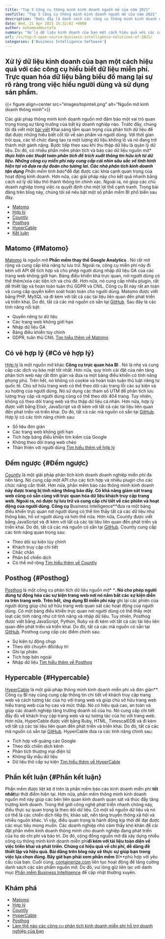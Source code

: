 ```yaml
---
title: "Top 5 Công cụ thông minh kinh doanh nguồn mở của năm 2021" 
seoTitle: "Top 5 Công cụ thông minh kinh doanh nguồn mở của năm 2021" 
description: "Dưới đây là danh sách các công cụ thông minh kinh doanh nguồn mở phổ biến với các tính năng và tài liệu phong phú. Đây là Matomo, hợp lý, đếm ngược, và nhiều hơn nữa." 
date: Wed, 21 Apr 2021 15:32:02 +0000
author: muhammadmustafa
summary: "Xử lý dữ liệu kinh doanh của bạn một cách hiệu quả với các công cụ hiểu biết dữ liệu miễn phí. Trực quan hóa dữ liệu bằng biểu đồ mang lại sự rõ ràng trong việc hiểu người dùng và sử dụng sản phẩm." 
url: /vi/top-5-open-source-business-intelligence-solutions-of-2021/
categories: ['Business Intelligence Software']
---
```


## Xử lý dữ liệu kinh doanh của bạn một cách hiệu quả với các công cụ hiểu biết dữ liệu miễn phí. Trực quan hóa dữ liệu bằng biểu đồ mang lại sự rõ ràng trong việc hiểu người dùng và sử dụng sản phẩm.

{{< figure align=center src="images/topinteli.png" alt="Nguồn mở kinh doanh thông minh">}}

Các giải pháp thông minh kinh doanh nguồn mở đảm bảo một vai trò quan trọng trong sự tăng trưởng của bất kỳ doanh nghiệp nào. Trước đây, chúng tôi đã viết một [bài viết][1] Khai sáng tầm quan trọng của phân tích dữ liệu để đạt được những hiểu biết cốt lõi về sản phẩm và người dùng. Với thời gian trôi qua, các tổ chức đang tạo ra một lượng dữ liệu khổng lồ và nó đang trở thành một gánh nặng. Bước tiếp theo sau khi thu thập dữ liệu là quản lý dữ liệu. Do đó, có nhiều phần mềm phân tích và báo cáo dữ liệu nguồn mở* ***thực hiện các thuật toán phân tích để trích xuất thông tin hữu ích từ dữ liệu. Những công cụ miễn phí này cung cấp cái nhìn sâu sắc về tình hình hiện tại và đưa ra dự đoán cho tương lai. Các nhà phân tích kinh doanh tận dụng** Phần mềm tình báo**để đạt được các khía cạnh quan trọng của hoạt động kinh doanh. Hơn nữa, các giải pháp này cho kết quả nhanh bằng cách xử lý dữ liệu thô thành thông tin chính xác. Ngoài ra, nó giúp các chủ doanh nghiệp trong việc ra quyết định cho một lợi thế cạnh tranh. Trong bài đăng trên blog này, chúng tôi sẽ nêu bật một số phần mềm BI phổ biến sau đây.
  * [Matomo][2]
  * [Hợp lý][3]
  * [Countly][4]
  * [Posthog][5]
  * [HyperCable][6]
  * [Kết luận][7]

## Matomo {#Matomo}

[Matomo][8] là nguồn mở **Phần mềm thay thế Google Analytics** . Nó rất mở rộng và cung cấp khả năng tự lưu trữ. Ngoài ra, công cụ miễn phí này đi kèm với API để tích hợp và cho phép người dùng nhập dữ liệu GA của các trang web không giới hạn. Bảng điều khiển khá trực quan, nơi người dùng có thể thêm/xóa các tiện ích và chủ đề. Hơn nữa, nó cung cấp nhiều plugin, rất dễ thiết lập và hoàn toàn tuân thủ GDPR và CNIL. Công cụ BI này rất an toàn và cung cấp quyền kiểm soát hoàn toàn cho người dùng. Matomo được viết bằng PHP, MySQL và đi kèm với tất cả các tài liệu liên quan đến phát triển và triển khai. Do đó, tất cả các mã nguồn có sẵn tại [GitHub][9].
Sau đây là các tính năng nổi bật:
  * Quyền riêng tư dữ liệu
  * Các trang web không giới hạn
  * Nhập dữ liệu GA
  * Bảng điều khiển tùy chỉnh
  * GDPR, tuân thủ CNIL
[Tìm hiểu thêm về Matomo][10]

## Có vẻ hợp lý {#Có vẻ hợp lý}

[Hợp lý][11] là một nguồn mở khác **Công cụ trực quan hóa BI** . Nó là nhẹ và cung cấp các dịch vụ bảo mật tốt nhất. Hơn nữa, quy trình cài đặt của nền tảng phân tích web này rất đơn giản và đưa ra một bảng điều khiển có tính năng phong phú. Trên hết, nó không có cookie và hoàn toàn tuân thủ luật riêng tư quốc tế. Chủ sở hữu trang web có thể theo dõi các trang lỗi các sự kiện và xu hướng của người dùng. Nó sử dụng các tham số UTM để phân tích lưu lượng truy cập và người dùng cũng có thể theo dõi 404 trang. Tuy nhiên, không có theo dõi trang web và thu thập dữ liệu cá nhân. Hơn nữa, hợp lý được viết bằng Elixir, JavaScript và đi kèm với tất cả các tài liệu liên quan đến phát triển và triển khai. Do đó, tất cả các mã nguồn có sẵn tại [GitHub][12].
Hợp lý có các tính năng chính sau:
  * Số liệu đơn giản
  * Các trang web không giới hạn
  * Tích hợp bảng điều khiển tìm kiếm của Google
  * Không theo dõi trang web chéo
  * Thân thiện với người dùng
[Tìm hiểu thêm về hợp lý][13]

## Đếm ngược {#Đếm ngược}

[Countly][14] là một giải pháp phân tích kinh doanh doanh nghiệp miễn phí đa nền tảng. Nó cung cấp một API cho các tích hợp và nhiều plugin cho các chức năng cần thiết. Hơn nữa, phần mềm báo cáo thông minh kinh doanh **này được trang bị tính năng thông báo đẩy. Có khả năng giám sát trang web cũng có sẵn cùng với trực quan hóa dữ liệu khách truy cập trang web. Ngoài ra, nó được tự lưu trữ và cung cấp chi tiết về các phiên và hoạt động của người dùng. Công cụ** Business Intelligence**đưa ra một bảng điều khiển trực quan nơi người dùng có thể tìm thấy tất cả các dữ liệu như thông báo, hồ sơ người dùng và hơn thế nữa. Hơn nữa, Countly được viết bằng JavaScript và đi kèm với tất cả các tài liệu liên quan đến phát triển và triển khai. Do đó, tất cả các mã nguồn có sẵn tại [GitHub][15].
Countly cung cấp các tính năng quan trọng sau:
  * Theo dõi sự kiện tùy chỉnh
  * Khách truy cập chi tiết
  * Chắc chắn
  * Phân bổ chiến dịch
  * Có thể mở rộng
[Tìm hiểu thêm về Countly][16]

## Posthog {#Posthog}

[Posthog][17] là một công cụ phân tích dữ liệu nguồn mở* ***. Nó cho phép người dùng tự động hóa các sự kiện trang web nơi nó nắm bắt các sự kiện diễn ra trên trang web. Trên hết, ứng dụng BI miễn phí này** ghi lại các phiên của người dùng giúp chủ sở hữu trang web quan sát các hoạt động của người dùng. Có một bảng điều khiển trực quan nơi người dùng có thể thấy một loạt các tính năng như cờ tính năng và nhập dữ liệu. Tuy nhiên, Posthog được viết bằng JavaScript, Python, Ruby và đi kèm với tất cả các tài liệu liên quan đến phát triển và triển khai. Do đó, tất cả các mã nguồn có sẵn tại [GitHub][18].
Posthog cung cấp các điểm chính sau:
  * Sự kiện tự động chụp
  * Theo dõi chuyển đổi/duy trì
  * Ghi lại phiên
  * Tích hợp bên ngoài
  * Nhập dữ liệu
[Tìm hiểu thêm về Posthog][19]

## Hypercable {#Hypercable}

[HyperCable][20] là một giải pháp thông minh kinh doanh miễn phí và đơn giản**. Công cụ BI này cũng cung cấp thông tin chi tiết về khách truy cập trang web và cách tương tác của họ với trang web và giúp chủ sở hữu trang web hiểu trang web của họ cao và mức thấp. Nó có hiệu quả cao, an toàn và giúp các doanh nghiệp tăng trưởng doanh số của họ. Nó cung cấp chi tiết đầy đủ về khách truy cập trang web và sự tương tác của họ với trang web. Hơn nữa, HyperCable được viết bằng Ruby, HTML, TimescalEDB và đi kèm với tất cả các tài liệu liên quan đến phát triển và triển khai. Do đó, tất cả các mã nguồn có sẵn tại [GitHub][21].
HyperCable đưa ra các tính năng chính sau:
  * Tích hợp với quảng cáo Google
  * Theo dõi chiến dịch kênh
  * Phân tích thương mại điện tử
  * Không lấy mẫu dữ liệu
  * Dữ liệu thô cấp sự kiện
[Tìm hiểu thêm về HyperCable][20]

## Phần kết luận {#Phần kết luận}

Phần mềm được liệt kê ở trên là phần mềm báo cáo kinh doanh miễn phí **tốt nhất**tại thời điểm hiện tại. Hơn nữa, phần mềm thông minh kinh doanh nguồn mở này giúp các bên liên quan kinh doanh quan sát và thúc đẩy tăng trưởng kinh doanh. Trong thế giới công nghệ phát triển nhanh chóng này, điều thực sự quan trọng là theo dõi dữ liệu. Có một số nguồn dữ liệu và nó có thể là các chiến dịch tiếp thị, khảo sát, nền tảng truyền thông xã hội và nhiều nguồn khác. Vì vậy, điều quan trọng là hành động kịp thời để đạt được các mục tiêu mong muốn. Các doanh nghiệp nhỏ cảm thấy khó khăn để cài đặt phần mềm kinh doanh thông minh cho doanh nghiệp đang phát triển của họ do chi phí và bảo trì. Do đó, cộng đồng nguồn mở đã xây dựng nhiều công cụ thông minh kinh doanh miễn phí**đi kèm với tài liệu toàn diện về việc triển khai và phát triển. Chúng có hiệu quả về chi phí, dễ dàng để thiết lập và hiệu quả. Bài đăng trên blog này sẽ thực sự giúp bạn trong việc lựa chọn đúng. Bây giờ bạn phải xem phần mềm** BI**phù hợp với yêu cầu của bạn.
Cuối cùng, [containerize.com][22] liên tục hoạt động để tăng cường danh sách các sản phẩm nguồn mở. Do đó, vui lòng giữ liên lạc với danh mục [Phần mềm Business Intelligence][23] để cập nhật thường xuyên.

## Khám phá
  * [Matomo][8]
  * [Hợp lý][11]
  * [Countly][14]
  * [HyperCable][20]
  * [Posthog][17]
  * [Làm thế nào các công cụ phân tích kinh doanh miễn phí hỗ trợ doanh nghiệp của bạn][24]



[1]: https://blog.containerize.com/category/business-intelligence-software/
[2]: #Matomo
[3]: #Plausible
[4]: #Countly
[5]: #Posthog
[6]: #HyperCable
[7]: #Conclusion
[8]: https://products.containerize.com/business-intelligence/matomo
[9]: https://github.com/matomo-org/matomo
[10]: https://matomo.org/
[11]: https://products.containerize.com/business-intelligence/plausible
[12]: https://github.com/plausible/analytics
[13]: https://plausible.io/
[14]: https://products.containerize.com/business-intelligence/countly
[15]: https://github.com/countly/countly-server
[16]: https://count.ly/
[17]: https://products.containerize.com/business-intelligence/posthog
[18]: https://github.com/PostHog/posthog
[19]: https://posthog.com/
[20]: https://products.containerize.com/business-intelligence/hypercable
[21]: https://github.com/HyperCable/hypercable
[22]: https://www.containerize.com/
[23]: https://products.containerize.com/business-intelligence/
[24]: https://blog.containerize.com/2021/03/12/how-free-business-analytics-tools-assist-your-business/

